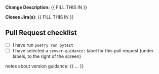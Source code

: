 **Change Description:** {{ FILL THIS IN }}

**Closes Jira(s)**: {{ FILL THIS IN }}

## Pull Request checklist

- [ ] I have run `poetry run pytest`
- [ ] I have selected a `semver-guidance:` label for this pull request (under labels,
      to the right of the screen)

notes about version guidance: {{ ... }}
